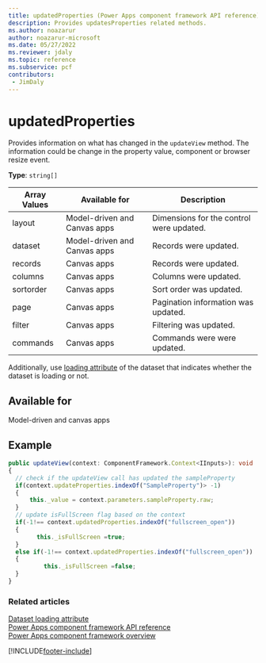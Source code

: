 ```yaml
---
title: updatedProperties (Power Apps component framework API reference) | Microsoft Docs
description: Provides updatesProperties related methods.
ms.author: noazarur
author: noazarur-microsoft
ms.date: 05/27/2022
ms.reviewer: jdaly
ms.topic: reference
ms.subservice: pcf
contributors:
 - JimDaly
---
```


# updatedProperties

Provides information on what has changed in the `updateView` method. The information could be change in the property value, component or browser resize event.

**Type**: `string[]`

| Array Values | Available for                | Description                              |
| ------------ | ---------------------------- | ---------------------------------------- |
| layout       | Model-driven and Canvas apps | Dimensions for the control were updated. |
| dataset      | Model-driven and Canvas apps | Records were updated.                    |
| records      | Canvas apps                  | Records were updated.                    |
| columns      | Canvas apps                  | Columns were updated.                    |
| sortorder    | Canvas apps                  | Sort order was updated.                  |
| page         | Canvas apps                  | Pagination information was updated.      |
| filter       | Canvas apps                  | Filtering was updated.                   |
| commands     | Canvas apps                  | Commands were were updated.              |

Additionally, use [loading attribute](../reference/dataset.md#loading) of the dataset that indicates whether the dataset is loading or not.

## Available for
Model-driven and canvas apps


## Example

```typescript
public updateView(context: ComponentFramework.Context<IInputs>): void
{
  // check if the updateView call has updated the sampleProperty
  if(context.updateProperties.indexOf("SampleProperty")> -1)
  {
      this._value = context.parameters.sampleProperty.raw;
  }
  // update isFullScreen flag based on the context
  if(-1!== context.updatedProperties.indexOf("fullscreen_open"))
  {
        this._isFullScreen =true;
  }
  else if(-1!== context.updatedProperties.indexOf("fullscreen_open"))
  {
          this._isFullScreen =false;
  }
}
```

### Related articles

[Dataset loading attribute](../reference/dataset.md#loading)<br/>
[Power Apps component framework API reference](../reference/index.md)<br/>
[Power Apps component framework overview](../overview.md)

[!INCLUDE[footer-include](../../../includes/footer-banner.md)]
